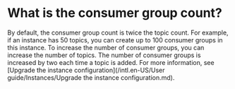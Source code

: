 # What is the consumer group count?

By default, the consumer group count is twice the topic count. For example, if an instance has 50 topics, you can create up to 100 consumer groups in this instance. To increase the number of consumer groups, you can increase the number of topics. The number of consumer groups is increased by two each time a topic is added. For more information, see [Upgrade the instance configuration](/intl.en-US/User guide/Instances/Upgrade the instance configuration.md).

